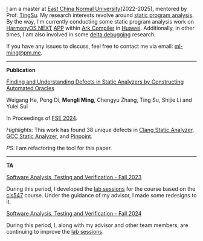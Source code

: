 [I](https://github.com/gilf0y1e-bertram) am a master at [East China Normal University](https://en.wikipedia.org/wiki/East_China_Normal_University)(2022-2025), mentored by Prof. [TingSu](https://dblp.org/pid/42/6896-1.html). My research interests revolve around [static program analysis](https://en.wikipedia.org/wiki/Static_program_analysis). By the way, I'm currently conducting some static program analysis work on [HarmonyOS NEXT](https://en.wikipedia.org/wiki/HarmonyOS_NEXT) [APP](https://developer.huawei.com/consumer/cn/doc/guidebook/harmonyecoapp-guidebook-0000001761818040) within [Ark Compiler](https://en.wikipedia.org/wiki/Ark_Compiler) in [Huawei](https://businessabc.net/wiki/huawei#15.87/22.645034/114.066025/35/60). Additionally, in other times, I am also involved in some [delta debugging](https://en.wikipedia.org/wiki/Delta_debugging) research.

If you have any issues to discuss, feel free to contact me via email: [ml-ming@pm.me](mailto:ml-ming@pm.me).

---

**Publication**

[Finding and Understanding Defects in Static Analyzers by Constructing Automated Oracles](https://github.com/gilf0y1e-bertram/gilf0y1e-bertram.github.io/blob/master/3660781.pdf)

Weigang He, Peng Di, **Mengli Ming**, Chengyu Zhang, Ting Su, Shijie Li and Yulei Sui 

In Proceedings of [FSE 2024](https://2024.esec-fse.org/track/fse-2024-research-papers).

*Highlights*: This work has found 38 unique defects in [Clang Static Analyzer](https://clang-analyzer.llvm.org), [GCC Static Analyzer](https://gcc.gnu.org/wiki/StaticAnalyzer), and [Pinpoint](https://www.sourcebrella.com). 

*PS:* I am refactoring the tool for this paper.

---

**TA**

[Software Analysis, Testing and Verification - Fall 2023](https://tingsu.github.io/files/courses/pa2023.html)

During this period, I developed the [lab sessions](https://github.com/ecnu-sa-labs/ecnu-sa-labs) for the course based on the [cis547](https://software-analysis-class.org) course. Under the guidance of my advisor, I made some redesigns to it.

[Software Analysis, Testing and Verification - Fall 2024](https://tingsu.github.io/files/courses/pa2024.html)

During this period, I, along with my advisor and other team members, are continuing to improve the [lab sessions](https://github.com/ecnu-sa-labs/ecnu-sa-labs).
